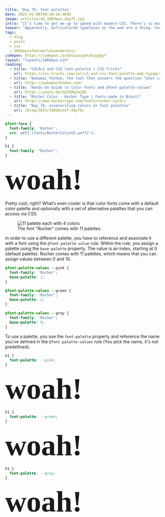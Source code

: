 ```yaml
---
title: 'Day 75: font palettes'
date: 2023-01-06T09:38:54.969Z
image: articles/sm_100days-day75.jpg
intro: "It’s time to get me up to speed with modern CSS. There’s so much new in CSS that I know too little about. To change that I’ve started [#100DaysOfMoreOrLessModernCSS](/blog/2022/100-days-of-more-or-less-modern-css/). Why more or less modern CSS? Because some topics will be about cutting-edge features, while other stuff has been around for quite a while already, but I just have little to no experience with it."
teaser: "Apparently, multicolored typefaces on the web are a thing. You can use and modify them in CSS."
tags:
  - blog
  - posts
  - css
  - 100daysofmoreorlessmoderncss
codepen: https://codepen.io/matuzo/pen/ExpgbyY
layout: "layouts/100days.njk"
reading:
  - title: "COLRv1 and CSS font-palette | CSS-Tricks"
    url: https://css-tricks.com/colrv1-and-css-font-palette-web-typography
  - title: "Wakamai Fondue, the tool that answers the question “what can my font do?”"
    url: https://wakamaifondue.com/
  - title: "Hands-On Guide to Color Fonts and @font-palette-values"
    url: https://youtu.be/VpZSMq2ajDE
  - title: "Rocher Color - Harbor Type | Fonts made in Brazil"
    url: https://www.harbortype.com/fonts/rocher-color/
  - title: "Day 76: ovverwriting colors in font palettes"
    url: /blog/2023/100daysof-day76/
---
```

<style>


@font-face {
  font-family: 'Rocher';
  src: url('/images/RocherColorGX.woff2');
}

@font-palette-values --pink {
  font-family: 'Rocher';
  base-palette: 1;
}

@font-palette-values --green {
  font-family: 'Rocher';
  base-palette: 2;
}

@font-palette-values --gray {
  font-family: 'Rocher';
  base-palette: 9;
}

[data-sample] h1 {
  font-family: 'Rocher';
  font-size: 6rem;
  margin: 0;
}

.sample2 h1 {
  font-palette: --pink;
}

.sample3 h1 {
  font-palette: --green;
}

.sample4 h1 {
  font-palette: --gray;
}

</style>

```css
@font-face {
  font-family: 'Rocher';
  src: url('/fonts/RocherColorGX.woff2');
}

h1 {
  font-family: "Rocher";
}
```

<div data-sample="demo">

<h1>woah!</h1>

</div>

Pretty cool, right? What’s even cooler is that color fonts come with a default color palette and optionally with a set of alternative palettes that you can access via CSS.

<figure>
  <img src="/images/100days-75-1.jpg" alt="11 palette each with 4 colors">
  <figcaption>The font “Rocher” comes with 11 palettes</figcaption>
</figure>

In order to use a different palette, you have to reference and associate it with a font using the `@font-palette-value` rule. Within the rule, you assign a palette using the `base-palette` property. The value is an index, starting at 0 (default palette). Rocher comes with 11 palettes, which means that you can assign values between 0 and 10.

```css
@font-palette-values --pink {
  font-family: 'Rocher';
  base-palette: 1;
}

@font-palette-values --green {
  font-family: 'Rocher';
  base-palette: 2;
}

@font-palette-values --gray {
  font-family: 'Rocher';
  base-palette: 9;
}
```

To use a palette, you use the `font-palette` property and reference the name you’ve defined in the `@font-palette-values` rule (You pick the name, it's not predefined).

```css
h1 {
  font-palette: --pink;
}
```

<div data-sample="demo" class="sample2">

<h1>woah!</h1>

</div>

```css
h1 {
  font-palette: --green;
}
```

<div data-sample="demo" class="sample3">

<h1>woah!</h1>

</div>

```css
h1 {
  font-palette: --gray;
}
```

<div data-sample="demo" class="sample4">

<h1>woah!</h1>

</div>